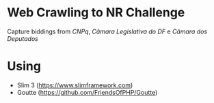 # Web Crawling to NR Challenge
Capture biddings from _CNPq_, _Câmara Legislativa do DF_ e _Câmara dos Deputados_

# Using
- Slim 3 (https://www.slimframework.com)
- Goutte (https://github.com/FriendsOfPHP/Goutte)
